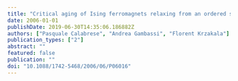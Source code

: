 ```yaml
---
title: "Critical aging of Ising ferromagnets relaxing from an ordered state"
date: 2006-01-01
publishDate: 2019-06-30T14:35:06.186882Z
authors: ["Pasquale Calabrese", "Andrea Gambassi", "Florent Krzakala"]
publication_types: ["2"]
abstract: ""
featured: false
publication: ""
doi: "10.1088/1742-5468/2006/06/P06016"
---
```


